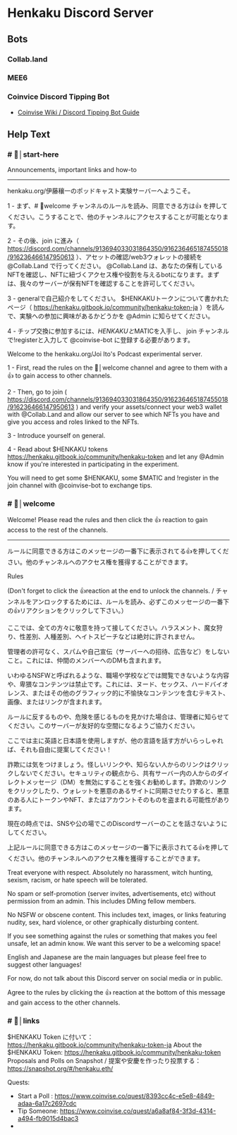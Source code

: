 # Henkaku Discord Server

## Bots

### Collab.land

### MEE6

### Coinvice Discord Tipping Bot

- [Coinvise Wiki / Discord Tipping Bot Guide](https://coinvise.notion.site/Discord-Tipping-Bot-Guide-f1bdf50e821b4739bb2fa0020de5be5a)

## Help Text

### \# 🚀│start-here

Announcements, important links and how-to

---

henkaku.org/伊藤穰一のポッドキャスト実験サーバーへようこそ。

1 - まず、# 👋welcome チャンネルのルールを読み、同意できる方は👍 を押してください。こうすることで、他のチャンネルにアクセスすることが可能となります。

2 - その後、join に進み（　https://discord.com/channels/913694033031864350/916236465187455018/916236466147950613 ）、アセットの確認/web3ウォレットの接続を @Collab.Land で行ってください。 @Collab.Land は、あなたの保有しているNFTを確認し、NFTに紐づくアクセス権や役割を与えるbotになります。まずは、我々のサーバーが保有NFTを確認することを許可してください。

3 - generalで自己紹介をしてください。
$HENKAKUトークンについて書かれたページ（ https://henkaku.gitbook.io/community/henkaku-token-ja ）を読んで、実験への参加に興味があるかどうかを @Admin に知らせてください。

4 - チップ交換に参加するには、$HENKAKUと$MATICを入手し、 join チャンネルで!registerと入力して @coinvise-bot に登録する必要があります。

Welcome to the henkaku.org/Joi Ito's Podcast experimental server.

1 - First, read the rules on the 👋│welcome  channel and agree to them with a 👍 to gain access to other channels.

2 - Then, go to join  ( https://discord.com/channels/913694033031864350/916236465187455018/916236466147950613 ) and verify your assets/connect your web3 wallet with @Collab.Land and allow our server to see which NFTs you have and give you access and roles linked to the NFTs.

3 - Introduce yourself on general.

4 - Read about $HENKAKU tokens https://henkaku.gitbook.io/community/henkaku-token and let any @Admin know if you're interested in participating in the experiment.

You will need to get some $HENKAKU, some $MATIC and !register in the join  channel with @coinvise-bot to exchange tips.

### \# 👋│welcome

Welcome! Please read the rules and then click the :thumbsup: reaction to gain access to the rest of the channels. 

---

ルールに同意できる方はこのメッセージの一番下に表示されてる:thumbsup:を押してください。他のチャンネルへのアクセス権を獲得することができます。


Rules

(Don't forget to click the 👍reaction at the end to unlock the channels. / チャンネルをアンロックするためには、ルールを読み、必ずこのメッセージの一番下の👍リアクションをクリックして下さい。）

ここでは、全ての方々に敬意を持って接してください。ハラスメント、魔女狩り、性差別、人種差別、ヘイトスピーチなどは絶対に許されません。

管理者の許可なく、スパムや自己宣伝（サーバーへの招待、広告など）をしないこと。これには、仲間のメンバーへのDMも含まれます。

いわゆるNSFWと呼ばれるような、職場や学校などでは閲覧できないような内容や、卑猥なコンテンツは禁止です。これには、ヌード、セックス、ハードバイオレンス、またはその他のグラフィック的に不愉快なコンテンツを含むテキスト、画像、またはリンクが含まれます。

ルールに反するものや、危険を感じるものを見かけた場合は、管理者に知らせてください。このサーバーが友好的な空間になるようご協力ください。

ここでは主に英語と日本語を使用しますが、他の言語を話す方がいらっしゃれば、それも自由に提案してください！

詐欺には気をつけましょう。怪しいリンクや、知らない人からのリンクはクリックしないでください。セキュリティの観点から、共有サーバー内の人からのダイレクトメッセージ（DM）を無効にすることを強くお勧めします。詐欺のリンクをクリックしたり、ウォレットを悪意のあるサイトに同期させたりすると、悪意のある人にトークンやNFT、またはアカウントそのものを盗まれる可能性があります。

現在の時点では、SNSや公の場でこのDiscordサーバーのことを話さないようにしてください。

上記ルールに同意できる方はこのメッセージの一番下に表示されてる👍を押してください。他のチャンネルへのアクセス権を獲得することができます。

Treat everyone with respect. Absolutely no harassment, witch hunting, sexism, racism, or hate speech will be tolerated.

No spam or self-promotion (server invites, advertisements, etc) without permission from an admin. This includes DMing fellow members.

No NSFW or obscene content. This includes text, images, or links featuring nudity, sex, hard violence, or other graphically disturbing content.

If you see something against the rules or something that makes you feel unsafe, let an admin know. We want this server to be a welcoming space!

English and Japanese are the main languages but please feel free to suggest other languages!

For now, do not talk about this Discord server on social media or in public.

Agree to the rules by clicking the 👍 reaction at the bottom of this message and gain access to the other channels.

### \# 🔗│links

$HENKAKU Token に付いて：　https://henkaku.gitbook.io/community/henkaku-token-ja
About the $HENKAKU Token: https://henkaku.gitbook.io/community/henkaku-token
Proposals and Polls on Snapshot / 提案や安慶を作ったり投票する：https://snapshot.org/#/henkaku.eth/

Quests:
- Start a Poll : https://www.coinvise.co/quest/8393cc4c-e5e8-4849-adaa-6a17c2697cdc
- Tip Someone: https://www.coinvise.co/quest/a6a8af84-3f3d-4314-a494-fb9015d4bac3
- 